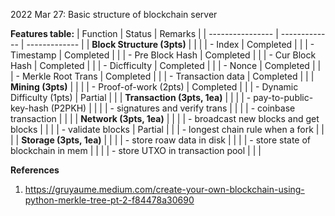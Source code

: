 2022 Mar 27: Basic structure of blockchain server

**Features table:**
| Function                                | Status        | Remarks       |
| ----------------                        | ------------- | ------------- |
| **Block Structure (3pts)**              |               |               |
|   - Index                               | Completed     |               |
|   - Timestamp                           | Completed     |               |
|   - Pre Block Hash                      | Completed     |               |
|   - Cur Block Hash                      | Completed     |               |
|   - Dicfficulty                         | Completed     |               |
|   - Nonce                               | Completed     |               |
|   - Merkle Root Trans                   | Completed     |               |
|   - Transaction data                    | Completed     |               |
| **Mining (3pts)**                       |               |               |
|   - Proof-of-work (2pts)                | Completed     |               |
|   - Dynamic Difficulty (1pts)           | Partial       |               |
| **Transaction (3pts, 1ea)**             |               |               |
|   - pay-to-public-key-hash (P2PKH)      |               |               |
|   - signatures and verify trans         |               |               |
|   - coinbase transaction                |               |               |
| **Network (3pts, 1ea)**                 |               |               |
|   - broadcast new blocks and get blocks |               |               |
|   - validate blocks                     | Partial       |               |
|   - longest chain rule when a fork      |               |               |
| **Storage (3pts, 1ea)**                 |               |               |
|   - store roaw data in disk             |               |               |
|   - store state of blockchain in mem    |               |               |
|   - store UTXO in transaction pool      |               |               |

**References**
1. https://gruyaume.medium.com/create-your-own-blockchain-using-python-merkle-tree-pt-2-f84478a30690
